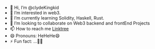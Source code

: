 - 👋 Hi, I’m @clydeKingkid
- 👀 I’m interested in web3.
- 🌱 I’m currently learning Solidity, Haskell, Rust.
- 💞️ I’m looking to collaborate on Web3 backend and frontEnd Projects
- 📫 How to reach me [Linktree](#)
- 😄 Pronouns: HeHeHe😄
- ⚡ Fun fact: ...💞️👀

<!---
clydekingkid/clydekingkid is a ✨ special ✨ repository because its `README.md` (this file) appears on your GitHub profile.
You can click the Preview link to take a look at your changes.
--->
